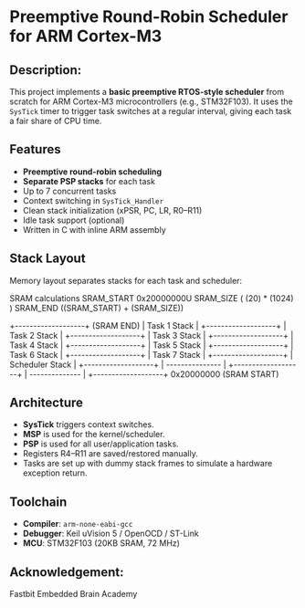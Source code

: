 #  Preemptive Round-Robin Scheduler for ARM Cortex-M3

## Description:
This project implements a **basic preemptive RTOS-style scheduler** from scratch for ARM Cortex-M3 microcontrollers (e.g., STM32F103). It uses the `SysTick` timer to trigger task switches at a regular interval, giving each task a fair share of CPU time.

##  Features

-  **Preemptive round-robin scheduling**
-  **Separate PSP stacks** for each task
-  Up to 7 concurrent tasks
-  Context switching in `SysTick_Handler`
-  Clean stack initialization (xPSR, PC, LR, R0–R11)
-  Idle task support (optional)
-  Written in C with inline ARM assembly

##  Stack Layout

Memory layout separates stacks for each task and scheduler:

SRAM calculations
 SRAM_START 	0x20000000U
 SRAM_SIZE 	( (20) * (1024) )
 SRAM_END 	((SRAM_START) + (SRAM_SIZE))

+-------------------+  (SRAM END)
| Task 1 Stack |
+-------------------+
| Task 2 Stack |
+-------------------+
| Task 3 Stack |
+-------------------+
| Task 4 Stack  |
+-------------------+
| Task 5 Stack  |
+-------------------+
| Task 6 Stack  |
+-------------------+
| Task 7 Stack  |
+-------------------+
| Scheduler Stack |
+-------------------+
| --------------- |
+-------------------+
| -------------- |
+-------------------+ 0x20000000 (SRAM START)



##  Architecture

- **SysTick** triggers context switches.
- **MSP** is used for the kernel/scheduler.
- **PSP** is used for all user/application tasks.
- Registers R4–R11 are saved/restored manually.
- Tasks are set up with dummy stack frames to simulate a hardware exception return.


##  Toolchain

- **Compiler**: `arm-none-eabi-gcc`
- **Debugger**: Keil uVision 5 / OpenOCD / ST-Link
- **MCU**: STM32F103 (20KB SRAM, 72 MHz)

## Acknowledgement:
 Fastbit Embedded Brain Academy


